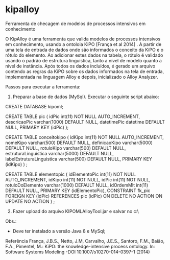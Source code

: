 # kipalloy
Ferramenta de checagem de modelos de processos intensivos em conhecimento

O KipAlloy é uma ferramenta que valida modelos de processos intensivos em conhecimento, usando a ontoloia KiPO [França et al 2014] . A partir de uma tela de entrada de dados onde são informados o conceito da KiPO e o rótulo do elemento. Ao adicionar estes dados na tabela, o rótulo é validado usando o padrão de estrutura linguística, tanto a nível de modelo quanto a nível de instância. 
Após todos os dados incluídos, é gerado um arquivo contendo as regras da KiPO sobre os dados informados na tela de entrada, implementada na linguagem Alloy  e depois, inicializado o Alloy Analyzer. 

Passos para executar a ferramenta:
1) Preparar a base de dados (MySql). Executar o seguinte script abaixo:

CREATE DATABASE kipoml;

CREATE TABLE pic (
  idPic int(11) NOT NULL AUTO_INCREMENT,
  descricaoPic varchar(1000) DEFAULT NULL,
  datetimePic datetime DEFAULT NULL,
  PRIMARY KEY (idPic)
);

CREATE TABLE conceitokipo (
  idKipo int(11) NOT NULL AUTO_INCREMENT,
  nomeKipo varchar(500) DEFAULT NULL,
  definicaoKipo varchar(5000) DEFAULT NULL,
  rotuloKipo varchar(500) DEFAULT NULL,
  estruturaLinguistica varchar(5000) DEFAULT NULL,
  labelEstruturaLinguistica varchar(500) DEFAULT NULL,
  PRIMARY KEY (idKipo)
) ;

CREATE TABLE elementopic (
  idElementoPic int(11) NOT NULL AUTO_INCREMENT,
  idKipo int(11) NOT NULL,
  idPic int(11) NOT NULL,
  rotuloDoElemento varchar(1000) DEFAULT NULL,
  idOrdemMlt int(11) DEFAULT NULL,
  PRIMARY KEY (idElementoPic),
  CONSTRAINT fk_pic FOREIGN KEY (idPic) REFERENCES pic (idPic) ON DELETE NO ACTION ON UPDATE NO ACTION
) ;

2) Fazer upload do arquivo KIPOMLAlloyTool.jar e salvar no c:\

Obs.:
- Deve ter instalado a versão Java 8 e MySql;

Referência 
França, J.B.S., Netto, J.M, Carvalho, J.E.S., Santoro, F.M., Baião, F.A., Pimentel, M.: KiPO: the knowledge-intensive process ontology. In: Software Systems Modeling -DOI 10.1007/s10270-014-0397-1 (2014)

